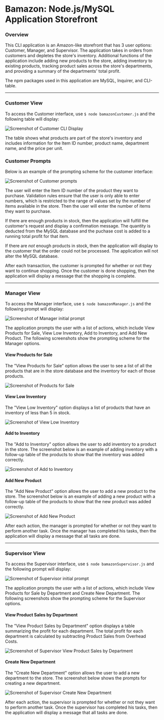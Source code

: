 # Bamazon: Node.js/MySQL Application Storefront

### Overview
This CLI application is an Amazon-like storefront that has 3 user options: Customer, Manager, and Supervisor. The application takes in orders from customers and depletes the store's inventory. Additional functions of the application include adding new products to the store, adding inventory to existing products, tracking product sales across the store's departments, and providing a summary of the departments' total profit.

The npm packages used in this application are MySQL, Inquirer, and CLI-table.

- - -

### Customer View

To access the Customer interface, use `$ node bamazonCustomer.js` and the following table will display:

![Screenshot of Customer CLI Display](screenshots/customerTable.PNG)

The table shows what products are part of the store's inventory and includes information for the Item ID number, product name, department name, and the price per unit.

### Customer Prompts

Below is an example of the prompting scheme for the customer interface:

![Screenshot of Customer prompts](screenshots/customerPrompts.PNG)

The user will enter the Item ID number of the product they want to purchase. Validation rules ensure that the user is only able to enter numbers, which is restricted to the range of values set by the number of items available in the store. Then the user will enter the number of items they want to purchase. 

If there are enough products in stock, then the application will fulfill the customer's request and display a confirmation message. The quantity is deducted from the MySQL database and the puchase cost is added to a running total profit for that item.

If there are _not_ enough products in stock, then the application will display to the customer that the order could not be processed. The application will not alter the MySQL database.

After each transaction, the customer is prompted for whether or not they want to continue shopping. Once the customer is done shopping, then the application will display a message that the shopping is complete.

- - -

### Manager View

To access the Manager interface, use `$ node bamazonManager.js` and the following prompt will display:

![Screenshot of Manager initial prompt](screenshots/managerInitial.PNG)

The application prompts the user with a list of actions, which include View Products for Sale, View Low Inventory, Add to Inventory, and Add New Product. The following screenshots show the prompting scheme for the Manager options.

#### View Products for Sale

The "View Products for Sale" option allows the user to see a list of all the products that are in the store database and the inventory for each of those products.

![Screenshot of Products for Sale](screenshots/managerProductsForSale.PNG)

#### View Low Inventory

The "View Low Inventory" option displays a list of products that have an inventory of less than 5 in stock.

![Screenshot of View Low Inventory](screenshots/managerViewLowInventory.PNG)

#### Add to Inventory

The "Add to Inventory" option allows the user to add inventory to a product in the store. The screenshot below is an example of adding inventory with a follow-up table of the products to show that the inventory was added correctly.

![Screenshot of Add to Inventory](screenshots/managerAddInventory.PNG)

#### Add New Product

The "Add New Product" option allows the user to add a new product to the store. The screenshot below is an example of adding a new product with a follow-up table of the products to show that the new product was added correctly.

![Screenshot of Add New Product](screenshots/managerAddProduct.PNG)

After each action, the manager is prompted for whether or not they want to perform another task. Once the manager has completed his tasks, then the application will display a message that all tasks are done.

- - -

### Supervisor View

To access the Supervisor interface, use `$ node bamazonSupervisor.js` and the following prompt will display:

![Screenshot of Supervisor initial prompt](screenshots/supervisorInitial.PNG)

The application prompts the user with a list of actions, which include View Products for Sale by Department and Create New Department. The following screenshots show the prompting scheme for the Supervisor options.

#### View Product Sales by Department

The "View Product Sales by Department" option displays a table summarizing the profit for each department. The total profit for each department is calculated by subtracting Product Sales from Overhead Costs.

![Screenshot of Supervisor View Product Sales by Department](screenshots/supervisorViewDept.PNG)

#### Create New Department

The "Create New Department" option allows the user to add a new department to the store. The screenshot below shows the prompts for creating a new department.

![Screenshot of Supervisor Create New Department](screenshots/supervisorNewDept.PNG)

After each action, the supervisor is prompted for whether or not they want to perform another task. Once the supervisor has completed his tasks, then the application will display a message that all tasks are done.